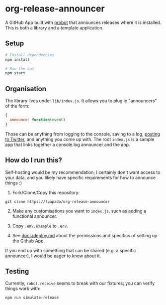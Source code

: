 # org-release-announcer

A GitHub App built with [probot](https://github.com/probot/probot) that announces releases where it is installed.
This is both a library and a template application.

## Setup

```sh
# Install dependencies
npm install

# Run the bot
npm start
```

## Organisation
The library lives under `lib/index.js`.
It allows you to plug in "announcers" of the form:
```js
{
  announce: function(event)
}
```
Those can be anything from logging to the console, saving to a log, [posting to Twitter](https://github.com/fpapado/org-release-announcer-twitter), and anything you come up with.
The root `index.js` is a sample app that links together a console.log announcer and the app.

## How do I run this?
Self-hosting would be my recommendation; I certainly don't want access to your data, and you likely have specific requirements for how to announce things :)

1) Fork/Clone/Copy this repository:
```shell
git clone https://fpapado/org-release-announcer
```
2) Make any customisations you want to `index.js`, such as adding a functional announcer.

3) Copy `.env.example` to `.env`.

4) See [docs/deploy.md](docs/deploy.md) about the permissions and specifics of setting up the  Github App.

If you end up with something that can be shared (e.g. a specific announcer), I would be eager to know about it.

## Testing
Currently, `robot.receive` seems to break with our fixtures; you can verify things work with:

```sh
npm run simulate:release
```
